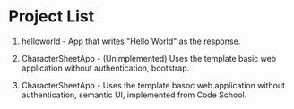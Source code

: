 Project List
============

1. helloworld - App that writes "Hello World" as the response.

2. CharacterSheetApp - (Unimplemented) Uses the template basic web application without authentication, bootstrap.

3. CharacterSheetApp - Uses the template basoc web application without authentication, semantic UI, implemented from Code School.